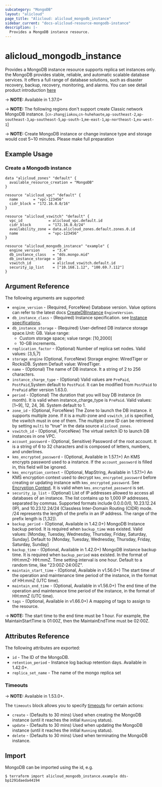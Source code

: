 ```yaml
---
subcategory: "MongoDB"
layout: "alicloud"
page_title: "Alicloud: alicloud_mongodb_instance"
sidebar_current: "docs-alicloud-resource-mongodb-instance"
description: |-
  Provides a MongoDB instance resource.
---
```


# alicloud\_mongodb\_instance

Provides a MongoDB instance resource supports replica set instances only. the MongoDB provides stable, reliable, and automatic scalable database services. 
It offers a full range of database solutions, such as disaster recovery, backup, recovery, monitoring, and alarms.
You can see detail product introduction [here](https://www.alibabacloud.com/help/doc-detail/26558.htm)

-> **NOTE:**  Available in 1.37.0+

-> **NOTE:**  The following regions don't support create Classic network MongoDB instance.
[`cn-zhangjiakou`,`cn-huhehaote`,`ap-southeast-2`,`ap-southeast-3`,`ap-southeast-5`,`ap-south-1`,`me-east-1`,`ap-northeast-1`,`eu-west-1`] 

-> **NOTE:**  Create MongoDB instance or change instance type and storage would cost 5~10 minutes. Please make full preparation

## Example Usage

### Create a Mongodb instance

```
data "alicloud_zones" "default" {
  available_resource_creation = "MongoDB"
}

resource "alicloud_vpc" "default" {
  name       = "vpc-123456"
  cidr_block = "172.16.0.0/16"
}

resource "alicloud_vswitch" "default" {
  vpc_id            = alicloud_vpc.default.id
  cidr_block        = "172.16.0.0/24"
  availability_zone = data.alicloud_zones.default.zones.0.id
  name              = "vpc-123456"
}

resource "alicloud_mongodb_instance" "example" {
  engine_version      = "3.4"
  db_instance_class   = "dds.mongo.mid"
  db_instance_storage = 10
  vswitch_id          = alicloud_vswitch.default.id
  security_ip_list    = ["10.168.1.12", "100.69.7.112"]
}

```

## Argument Reference

The following arguments are supported:

* `engine_version` - (Required, ForceNew) Database version. Value options can refer to the latest docs [CreateDBInstance](https://www.alibabacloud.com/help/doc-detail/61763.htm) `EngineVersion`.
* `db_instance_class` - (Required) Instance specification. see [Instance specifications](https://www.alibabacloud.com/help/doc-detail/57141.htm).
* `db_instance_storage` - (Required) User-defined DB instance storage space.Unit: GB. Value range:
  - Custom storage space; value range: [10,2000]
  - 10-GB increments. 
* `replication_factor` - (Optional) Number of replica set nodes. Valid values: [3,5,7]
* `storage_engine` (Optional, ForceNew) Storage engine: WiredTiger or RocksDB. System Default value: WiredTiger.
* `name` - (Optional) The name of DB instance. It a string of 2 to 256 characters.
* `instance_charge_type` - (Optional) Valid values are `PrePaid`, `PostPaid`,System default to `PostPaid`. It can be modified from `PostPaid` to `PrePaid` after version 1.63.0.
* `period` - (Optional) The duration that you will buy DB instance (in month). It is valid when instance_charge_type is `PrePaid`. Valid values: [1~9], 12, 24, 36. System default to 1.
* `zone_id` - (Optional, ForceNew) The Zone to launch the DB instance. it supports multiple zone.
If it is a multi-zone and `vswitch_id` is specified, the vswitch must in one of them.
The multiple zone ID can be retrieved by setting `multi` to "true" in the data source `alicloud_zones`.
* `vswitch_id` - (Optional, ForceNew) The virtual switch ID to launch DB instances in one VPC.
* `account_password` -  (Optional, Sensitive) Password of the root account. It is a string of 6 to 32 characters and is composed of letters, numbers, and underlines.
* `kms_encrypted_password` - (Optional, Available in 1.57.1+) An KMS encrypts password used to a instance. If the `account_password` is filled in, this field will be ignored.
* `kms_encryption_context` - (Optional, MapString, Available in 1.57.1+) An KMS encryption context used to decrypt `kms_encrypted_password` before creating or updating instance with `kms_encrypted_password`. See [Encryption Context](https://www.alibabacloud.com/help/doc-detail/42975.htm). It is valid when `kms_encrypted_password` is set.
* `security_ip_list` - (Optional) List of IP addresses allowed to access all databases of an instance. The list contains up to 1,000 IP addresses, separated by commas. Supported formats include 0.0.0.0/0, 10.23.12.24 (IP), and 10.23.12.24/24 (Classless Inter-Domain Routing (CIDR) mode. /24 represents the length of the prefix in an IP address. The range of the prefix length is [1,32]).
* `backup_period` - (Optional, Available in 1.42.0+) MongoDB Instance backup period. It is required when `backup_time` was existed. Valid values: [Monday, Tuesday, Wednesday, Thursday, Friday, Saturday, Sunday]. Default to [Monday, Tuesday, Wednesday, Thursday, Friday, Saturday, Sunday]
* `backup_time` - (Optional, Available in 1.42.0+) MongoDB instance backup time. It is required when `backup_period` was existed. In the format of HH:mmZ- HH:mmZ. Time setting interval is one hour. Default to a random time, like "23:00Z-24:00Z".
* `maintain_start_time` - (Optional, Available in v1.56.0+) The start time of the operation and maintenance time period of the instance, in the format of HH:mmZ (UTC time).
* `maintain_end_time` - (Optional, Available in v1.56.0+) The end time of the operation and maintenance time period of the instance, in the format of HH:mmZ (UTC time).
* `tags` - (Optional, Available in v1.66.0+) A mapping of tags to assign to the resource.

-> **NOTE:** The start time to the end time must be 1 hour. For example, the MaintainStartTime is 01:00Z, then the MaintainEndTime must be 02:00Z.

## Attributes Reference

The following attributes are exported:

* `id` - The ID of the MongoDB.
* `retention_period` - Instance log backup retention days. Available in 1.42.0+.
* `replica_set_name` - The name of the mongo replica set

### Timeouts

-> **NOTE:** Available in 1.53.0+.

The `timeouts` block allows you to specify [timeouts](https://www.terraform.io/docs/configuration-0-11/resources.html#timeouts) for certain actions:

* `create` - (Defaults to 30 mins) Used when creating the MongoDB instance (until it reaches the initial `Running` status). 
* `update` - (Defaults to 30 mins) Used when updating the MongoDB instance (until it reaches the initial `Running` status). 
* `delete` - (Defaults to 30 mins) Used when terminating the MongoDB instance. 

## Import

MongoDB can be imported using the id, e.g.

```
$ terraform import alicloud_mongodb_instance.example dds-bp1291daeda44194
```
